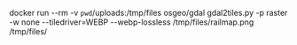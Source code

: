 docker run --rm -v `pwd`/uploads:/tmp/files osgeo/gdal gdal2tiles.py -p raster -w none --tiledriver=WEBP --webp-lossless /tmp/files/railmap.png /tmp/files/
